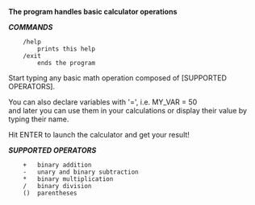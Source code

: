 **The program handles basic calculator operations**

***COMMANDS***  
```
    /help  
        prints this help  
    /exit  
        ends the program  
```
        
Start typing any basic math operation composed of [SUPPORTED OPERATORS].  
  
You can also declare variables with '=', i.e. MY_VAR = 50  
and later you can use them in your calculations or display their value by typing their name.  
  
Hit ENTER to launch the calculator and get your result!  
  
***SUPPORTED OPERATORS***  
```
    +   binary addition  
    -   unary and binary subtraction  
    *   binary multiplication  
    /   binary division  
    ()  parentheses  
```
